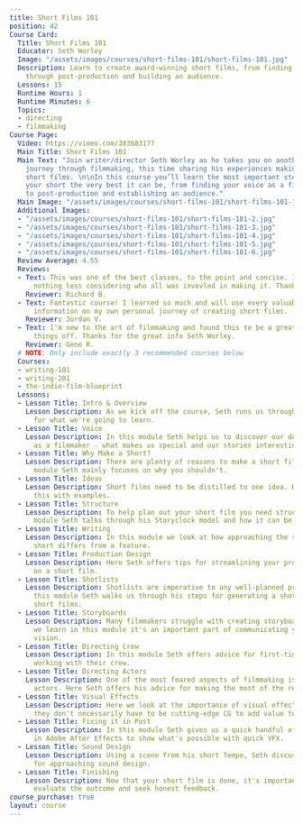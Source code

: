 ```yaml
---
title: Short Films 101
position: 42
Course Card:
  Title: Short Films 101
  Educator: Seth Worley
  Image: "/assets/images/courses/short-films-101/short-films-101.jpg"
  Description: Learn to create award-winning short films, from finding your voice
    through post-production and building an audience.
  Lessons: 15
  Runtime Hours: 1
  Runtime Minutes: 6
  Topics:
  - directing
  - filmmaking
Course Page:
  Video: https://vimeo.com/383883177
  Main Title: Short Films 101
  Main Text: "Join writer/director Seth Worley as he takes you on another distilled
    journey through filmmaking, this time sharing his experiences making award-winning
    short films. \n\nIn this course you’ll learn the most important steps to making
    your short the very best it can be, from finding your voice as a filmmaker through
    to post-production and establishing an audience."
  Main Image: "/assets/images/courses/short-films-101/short-films-101-1.jpg"
  Additional Images:
  - "/assets/images/courses/short-films-101/short-films-101-2.jpg"
  - "/assets/images/courses/short-films-101/short-films-101-3.jpg"
  - "/assets/images/courses/short-films-101/short-films-101-4.jpg"
  - "/assets/images/courses/short-films-101/short-films-101-5.jpg"
  - "/assets/images/courses/short-films-101/short-films-101-6.jpg"
  Review Average: 4.55
  Reviews:
  - Text: This was one of the best classes, to the point and concise. I should expect
      nothing less considering who all was invovled in making it. Thank you!
    Reviewer: Richard B.
  - Text: Fantastic course! I learned so much and will use every valuable piece of
      information on my own personal journey of creating short films.
    Reviewer: Jordan V.
  - Text: I'm new to the art of filmmaking and found this to be a great way to start
      things off. Thanks for the great info Seth Worley.
    Reviewer: Gene R.
  # NOTE: Only include exactly 3 recommended courses below
  Courses:
  - writing-101
  - writing-201
  - the-indie-film-blueprint
  Lessons:
  - Lesson Title: Intro & Overview
    Lesson Description: As we kick off the course, Seth runs us through the goals
      for what we're going to learn.
  - Lesson Title: Voice
    Lesson Description: In this module Seth helps us to discover our defining voice
      as a filmmaker - what makes us special and our stories interesting.
  - Lesson Title: Why Make a Short?
    Lesson Description: There are plenty of reasons to make a short film, but in this
      module Seth mainly focuses on why you shouldn't.
  - Lesson Title: Ideas
    Lesson Description: Short films need to be distilled to one idea. Here Seth reinforces
      this with examples.
  - Lesson Title: Structure
    Lesson Description: To help plan out your short film you need structure. In this
      module Seth talks through his Storyclock model and how it can be used for shorts.
  - Lesson Title: Writing
    Lesson Description: In this module we look at how approaching the script for a
      short differs from a feature.
  - Lesson Title: Production Design
    Lesson Description: Here Seth offers tips for streamlining your production design
      on a short film.
  - Lesson Title: Shotlists
    Lesson Description: Shotlists are imperative to any well-planned production. In
      this module Seth walks us through his steps for generating a shotlist for his
      short films.
  - Lesson Title: Storyboards
    Lesson Description: Many filmmakers struggle with creating storyboards, but as
      we learn in this module it's an important part of communicating your creative
      vision.
  - Lesson Title: Directing Crew
    Lesson Description: In this module Seth offers advice for first-time directors
      working with their crew.
  - Lesson Title: Directing Actors
    Lesson Description: One of the most feared aspects of filmmaking is directing
      actors. Here Seth offers his advice for making the most of the relationship.
  - Lesson Title: Visual Effects
    Lesson Description: Here we look at the importance of visual effects, and how
      they don't necessarily have to be cutting-edge CG to add value to your short.
  - Lesson Title: Fixing it in Post
    Lesson Description: In this module Seth gives us a quick handful of tutorials
      in Adobe After Effects to show what's possible with quick VFX.
  - Lesson Title: Sound Design
    Lesson Description: Using a scene from his short Tempo, Seth discusses his process
      for approaching sound design.
  - Lesson Title: Finishing
    Lesson Description: Now that your short film is done, it's important to honestly
      evaluate the outcome and seek honest feedback.
course_purchase: true
layout: course
---
```



